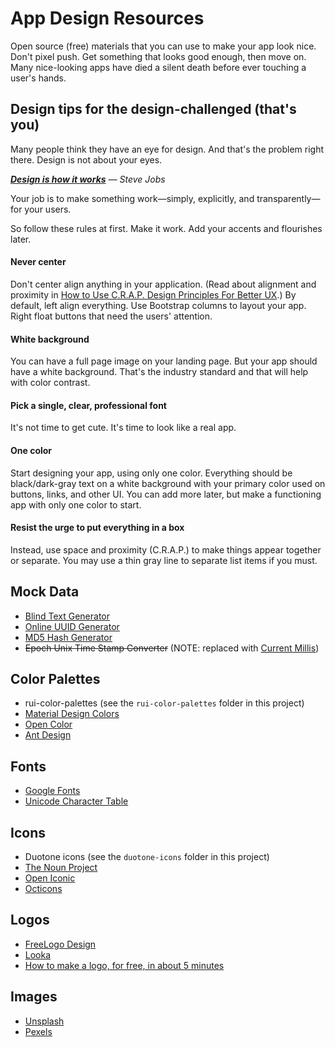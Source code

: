 # App Design Resources

Open source (free) materials that you can use to make your app look nice. Don't pixel push. Get something that looks good enough, then move on. Many nice-looking apps have died a silent death before ever touching a user's hands.

## Design tips for the design-challenged (that's you)

Many people think they have an eye for design. And that's the problem right there. Design is not about your eyes.

_**[Design is how it works](https://quotesondesign.com/steve-jobs/#:~:text=Most%20people%20make%20the%20mistake,what%20we%20think%20design%20is.&text=Design%20is%20how%20it%20works.)** — Steve Jobs_

Your job is to make something work—simply, explicitly, and transparently—for your users.

So follow these rules at first. Make it work. Add your accents and flourishes later.

#### Never center

Don't center align anything in your application. (Read about alignment and proximity in [How to Use C.R.A.P. Design Principles For Better UX](https://vwo.com/blog/crap-design-principles/).) By default, left align everything. Use Bootstrap columns to layout your app. Right float buttons that need the users' attention.

#### White background

You can have a full page image on your landing page. But your app should have a white background. That's the industry standard and that will help with color contrast.

#### Pick a single, clear, professional font

It's not time to get cute. It's time to look like a real app.

#### One color

Start designing your app, using only one color. Everything should be black/dark-gray text on a white background with your primary color used on buttons, links, and other UI. You can add more later, but make a functioning app with only one color to start.

#### Resist the urge to put everything in a box

Instead, use space and proximity (C.R.A.P.) to make things appear together or separate. You may use a thin gray line to separate list items if you must.

## Mock Data

-  [Blind Text Generator](https://www.blindtextgenerator.com/lorem-ipsum)
-  [Online UUID Generator](https://www.uuidgenerator.net/version4)
-  [MD5 Hash Generator](https://passwordsgenerator.net/md5-hash-generator/)
-  ~~Epoch Unix Time Stamp Converter~~ (NOTE: replaced with [Current Millis](https://currentmillis.com/))

## Color Palettes

-  rui-color-palettes (see the `rui-color-palettes` folder in this project)
-  [Material Design Colors](https://www.materialui.co/colors)
-  [Open Color](https://yeun.github.io/open-color/)
-  [Ant Design](https://ant.design/docs/spec/colors)

## Fonts

-  [Google Fonts](https://fonts.google.com/)
-  [Unicode Character Table](https://unicode-table.com/en/)

## Icons

-  Duotone icons (see the `duotone-icons` folder in this project)
-  [The Noun Project](https://thenounproject.com/)
-  [Open Iconic](https://useiconic.com/open)
-  [Octicons](https://primer.style/octicons-v2/)

## Logos

-  [FreeLogo Design](https://www.freelogodesign.org/)
-  [Looka](https://looka.com/explore)
-  [How to make a logo, for free, in about 5 minutes](https://journal.designinc.com/how-to-make-a-logo-for-free-in-about-5-minutes-a4f409176a8e)

## Images

-  [Unsplash](https://unsplash.com/)
-  [Pexels](https://www.pexels.com/)
